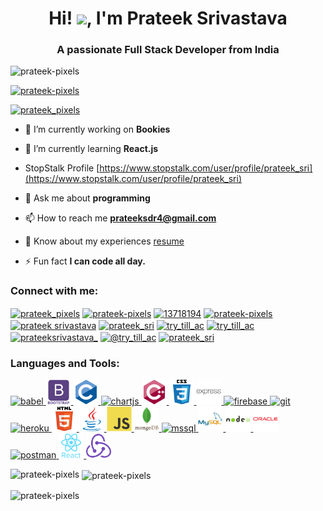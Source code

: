 <h1 align="center">Hi! <img src="https://raw.githubusercontent.com/MartinHeinz/MartinHeinz/master/wave.gif" width="30px">, I'm Prateek Srivastava </h1>
<h3 align="center">A passionate Full Stack Developer from India</h3>

<p align="left"> <img src="https://komarev.com/ghpvc/?username=prateek-pixels&label=Profile%20views&color=0e75b6&style=flat" alt="prateek-pixels" /> </p>

<p align="left"> <a href="https://github.com/ryo-ma/github-profile-trophy"><img src="https://github-profile-trophy.vercel.app/?username=prateek-pixels" alt="prateek-pixels" /></a> </p>

<p align="left"> <a href="https://twitter.com/prateek_pixels" target="blank"><img src="https://img.shields.io/twitter/follow/prateek_pixels?logo=twitter&style=for-the-badge" alt="prateek_pixels" /></a> </p>

- 🔭 I’m currently working on **Bookies**

- 🌱 I’m currently learning **React.js**

- StopStalk Profile [https://www.stopstalk.com/user/profile/prateek_sri](https://www.stopstalk.com/user/profile/prateek_sri)

- 💬 Ask me about **programming**

- 📫 How to reach me **prateeksdr4@gmail.com**

- 📄 Know about my experiences [resume](resume)

- ⚡ Fun fact **I can code all day.**

<h3 align="left">Connect with me:</h3>
<p align="left">
<a href="https://twitter.com/prateek_pixels" target="blank"><img align="center" src="https://raw.githubusercontent.com/rahuldkjain/github-profile-readme-generator/master/src/images/icons/Social/twitter.svg" alt="prateek_pixels" height="30" width="40" /></a>
<a href="https://linkedin.com/in/prateek-pixels" target="blank"><img align="center" src="https://raw.githubusercontent.com/rahuldkjain/github-profile-readme-generator/master/src/images/icons/Social/linked-in-alt.svg" alt="prateek-pixels" height="30" width="40" /></a>
<a href="https://stackoverflow.com/users/13718194" target="blank"><img align="center" src="https://raw.githubusercontent.com/rahuldkjain/github-profile-readme-generator/master/src/images/icons/Social/stack-overflow.svg" alt="13718194" height="30" width="40" /></a>
<a href="https://instagram.com/prateek-pixels" target="blank"><img align="center" src="https://raw.githubusercontent.com/rahuldkjain/github-profile-readme-generator/master/src/images/icons/Social/instagram.svg" alt="prateek-pixels" height="30" width="40" /></a>
<a href="https://www.youtube.com/c/prateek srivastava" target="blank"><img align="center" src="https://raw.githubusercontent.com/rahuldkjain/github-profile-readme-generator/master/src/images/icons/Social/youtube.svg" alt="prateek srivastava" height="30" width="40" /></a>
<a href="https://www.codechef.com/users/prateek_sri" target="blank"><img align="center" src="https://cdn.jsdelivr.net/npm/simple-icons@3.1.0/icons/codechef.svg" alt="prateek_sri" height="30" width="40" /></a>
<a href="https://www.hackerrank.com/try_till_ac" target="blank"><img align="center" src="https://raw.githubusercontent.com/rahuldkjain/github-profile-readme-generator/master/src/images/icons/Social/hackerrank.svg" alt="try_till_ac" height="30" width="40" /></a>
<a href="https://codeforces.com/profile/try_till_ac" target="blank"><img align="center" src="https://cdn.jsdelivr.net/npm/simple-icons@3.0.1/icons/codeforces.svg" alt="try_till_ac" height="30" width="40" /></a>
<a href="https://www.leetcode.com/prateeksrivastava_" target="blank"><img align="center" src="https://raw.githubusercontent.com/rahuldkjain/github-profile-readme-generator/master/src/images/icons/Social/leet-code.svg" alt="prateeksrivastava_" height="30" width="40" /></a>
<a href="https://www.hackerearth.com/@try_till_ac" target="blank"><img align="center" src="https://raw.githubusercontent.com/rahuldkjain/github-profile-readme-generator/master/src/images/icons/Social/hackerearth.svg" alt="@try_till_ac" height="30" width="40" /></a>
<a href="https://auth.geeksforgeeks.org/user/prateek_sri" target="blank"><img align="center" src="https://raw.githubusercontent.com/rahuldkjain/github-profile-readme-generator/master/src/images/icons/Social/geeks-for-geeks.svg" alt="prateek_sri" height="30" width="40" /></a>
</p>

<h3 align="left">Languages and Tools:</h3>
<p align="left"> <a href="https://babeljs.io/" target="_blank"> <img src="https://www.vectorlogo.zone/logos/babeljs/babeljs-icon.svg" alt="babel" width="40" height="40"/> </a> <a href="https://getbootstrap.com" target="_blank"> <img src="https://raw.githubusercontent.com/devicons/devicon/master/icons/bootstrap/bootstrap-plain-wordmark.svg" alt="bootstrap" width="40" height="40"/> </a> <a href="https://www.cprogramming.com/" target="_blank"> <img src="https://raw.githubusercontent.com/devicons/devicon/master/icons/c/c-original.svg" alt="c" width="40" height="40"/> </a> <a href="https://www.chartjs.org" target="_blank"> <img src="https://www.chartjs.org/media/logo-title.svg" alt="chartjs" width="40" height="40"/> </a> <a href="https://www.w3schools.com/cpp/" target="_blank"> <img src="https://raw.githubusercontent.com/devicons/devicon/master/icons/cplusplus/cplusplus-original.svg" alt="cplusplus" width="40" height="40"/> </a> <a href="https://www.w3schools.com/css/" target="_blank"> <img src="https://raw.githubusercontent.com/devicons/devicon/master/icons/css3/css3-original-wordmark.svg" alt="css3" width="40" height="40"/> </a> <a href="https://expressjs.com" target="_blank"> <img src="https://raw.githubusercontent.com/devicons/devicon/master/icons/express/express-original-wordmark.svg" alt="express" width="40" height="40"/> </a> <a href="https://firebase.google.com/" target="_blank"> <img src="https://www.vectorlogo.zone/logos/firebase/firebase-icon.svg" alt="firebase" width="40" height="40"/> </a> <a href="https://git-scm.com/" target="_blank"> <img src="https://www.vectorlogo.zone/logos/git-scm/git-scm-icon.svg" alt="git" width="40" height="40"/> </a> <a href="https://heroku.com" target="_blank"> <img src="https://www.vectorlogo.zone/logos/heroku/heroku-icon.svg" alt="heroku" width="40" height="40"/> </a> <a href="https://www.w3.org/html/" target="_blank"> <img src="https://raw.githubusercontent.com/devicons/devicon/master/icons/html5/html5-original-wordmark.svg" alt="html5" width="40" height="40"/> </a> <a href="https://www.java.com" target="_blank"> <img src="https://raw.githubusercontent.com/devicons/devicon/master/icons/java/java-original.svg" alt="java" width="40" height="40"/> </a> <a href="https://developer.mozilla.org/en-US/docs/Web/JavaScript" target="_blank"> <img src="https://raw.githubusercontent.com/devicons/devicon/master/icons/javascript/javascript-original.svg" alt="javascript" width="40" height="40"/> </a> <a href="https://www.mongodb.com/" target="_blank"> <img src="https://raw.githubusercontent.com/devicons/devicon/master/icons/mongodb/mongodb-original-wordmark.svg" alt="mongodb" width="40" height="40"/> </a> <a href="https://www.microsoft.com/en-us/sql-server" target="_blank"> <img src="https://www.svgrepo.com/show/303229/microsoft-sql-server-logo.svg" alt="mssql" width="40" height="40"/> </a> <a href="https://www.mysql.com/" target="_blank"> <img src="https://raw.githubusercontent.com/devicons/devicon/master/icons/mysql/mysql-original-wordmark.svg" alt="mysql" width="40" height="40"/> </a> <a href="https://nodejs.org" target="_blank"> <img src="https://raw.githubusercontent.com/devicons/devicon/master/icons/nodejs/nodejs-original-wordmark.svg" alt="nodejs" width="40" height="40"/> </a> <a href="https://www.oracle.com/" target="_blank"> <img src="https://raw.githubusercontent.com/devicons/devicon/master/icons/oracle/oracle-original.svg" alt="oracle" width="40" height="40"/> </a> <a href="https://postman.com" target="_blank"> <img src="https://www.vectorlogo.zone/logos/getpostman/getpostman-icon.svg" alt="postman" width="40" height="40"/> </a> <a href="https://reactjs.org/" target="_blank"> <img src="https://raw.githubusercontent.com/devicons/devicon/master/icons/react/react-original-wordmark.svg" alt="react" width="40" height="40"/> </a> <a href="https://redux.js.org" target="_blank"> <img src="https://raw.githubusercontent.com/devicons/devicon/master/icons/redux/redux-original.svg" alt="redux" width="40" height="40"/> </a> </p>

<p><img align="left" src="https://github-readme-stats.vercel.app/api/top-langs?username=prateek-pixels&show_icons=true&locale=en&layout=compact" alt="prateek-pixels" /></p>

<p>&nbsp;<img align="center" src="https://github-readme-stats.vercel.app/api?username=prateek-pixels&show_icons=true&locale=en" alt="prateek-pixels" /></p>

<p><img align="center" src="https://github-readme-streak-stats.herokuapp.com/?user=prateek-pixels&" alt="prateek-pixels" /></p>
